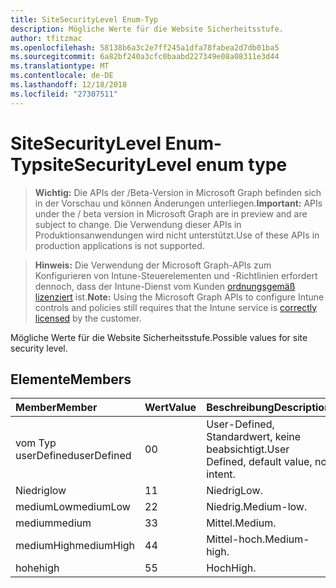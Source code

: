 ```yaml
---
title: SiteSecurityLevel Enum-Typ
description: Mögliche Werte für die Website Sicherheitsstufe.
author: tfitzmac
ms.openlocfilehash: 58138b6a3c2e7ff245a1dfa78fabea2d7db01ba5
ms.sourcegitcommit: 6a82bf240a3cfc0baabd227349e08a08311e3d44
ms.translationtype: MT
ms.contentlocale: de-DE
ms.lasthandoff: 12/18/2018
ms.locfileid: "27307511"
---
```

# <a name="sitesecuritylevel-enum-type"></a><span data-ttu-id="09684-103">SiteSecurityLevel Enum-Typ</span><span class="sxs-lookup"><span data-stu-id="09684-103">siteSecurityLevel enum type</span></span>

> <span data-ttu-id="09684-104">**Wichtig:** Die APIs der /Beta-Version in Microsoft Graph befinden sich in der Vorschau und können Änderungen unterliegen.</span><span class="sxs-lookup"><span data-stu-id="09684-104">**Important:** APIs under the / beta version in Microsoft Graph are in preview and are subject to change.</span></span> <span data-ttu-id="09684-105">Die Verwendung dieser APIs in Produktionsanwendungen wird nicht unterstützt.</span><span class="sxs-lookup"><span data-stu-id="09684-105">Use of these APIs in production applications is not supported.</span></span>

> <span data-ttu-id="09684-106">**Hinweis:** Die Verwendung der Microsoft Graph-APIs zum Konfigurieren von Intune-Steuerelementen und -Richtlinien erfordert dennoch, dass der Intune-Dienst vom Kunden [ordnungsgemäß lizenziert](https://go.microsoft.com/fwlink/?linkid=839381) ist.</span><span class="sxs-lookup"><span data-stu-id="09684-106">**Note:** Using the Microsoft Graph APIs to configure Intune controls and policies still requires that the Intune service is [correctly licensed](https://go.microsoft.com/fwlink/?linkid=839381) by the customer.</span></span>

<span data-ttu-id="09684-107">Mögliche Werte für die Website Sicherheitsstufe.</span><span class="sxs-lookup"><span data-stu-id="09684-107">Possible values for site security level.</span></span>
## <a name="members"></a><span data-ttu-id="09684-108">Elemente</span><span class="sxs-lookup"><span data-stu-id="09684-108">Members</span></span>
|<span data-ttu-id="09684-109">Member</span><span class="sxs-lookup"><span data-stu-id="09684-109">Member</span></span>|<span data-ttu-id="09684-110">Wert</span><span class="sxs-lookup"><span data-stu-id="09684-110">Value</span></span>|<span data-ttu-id="09684-111">Beschreibung</span><span class="sxs-lookup"><span data-stu-id="09684-111">Description</span></span>|
|:---|:---|:---|
|<span data-ttu-id="09684-112">vom Typ userDefined</span><span class="sxs-lookup"><span data-stu-id="09684-112">userDefined</span></span>|<span data-ttu-id="09684-113">0</span><span class="sxs-lookup"><span data-stu-id="09684-113">0</span></span>|<span data-ttu-id="09684-114">User-Defined, Standardwert, keine beabsichtigt.</span><span class="sxs-lookup"><span data-stu-id="09684-114">User Defined, default value, no intent.</span></span>|
|<span data-ttu-id="09684-115">Niedrig</span><span class="sxs-lookup"><span data-stu-id="09684-115">low</span></span>|<span data-ttu-id="09684-116">1</span><span class="sxs-lookup"><span data-stu-id="09684-116">1</span></span>|<span data-ttu-id="09684-117">Niedrig</span><span class="sxs-lookup"><span data-stu-id="09684-117">Low.</span></span>|
|<span data-ttu-id="09684-118">mediumLow</span><span class="sxs-lookup"><span data-stu-id="09684-118">mediumLow</span></span>|<span data-ttu-id="09684-119">2</span><span class="sxs-lookup"><span data-stu-id="09684-119">2</span></span>|<span data-ttu-id="09684-120">Niedrig.</span><span class="sxs-lookup"><span data-stu-id="09684-120">Medium-low.</span></span>|
|<span data-ttu-id="09684-121">medium</span><span class="sxs-lookup"><span data-stu-id="09684-121">medium</span></span>|<span data-ttu-id="09684-122">3</span><span class="sxs-lookup"><span data-stu-id="09684-122">3</span></span>|<span data-ttu-id="09684-123">Mittel.</span><span class="sxs-lookup"><span data-stu-id="09684-123">Medium.</span></span>|
|<span data-ttu-id="09684-124">mediumHigh</span><span class="sxs-lookup"><span data-stu-id="09684-124">mediumHigh</span></span>|<span data-ttu-id="09684-125">4</span><span class="sxs-lookup"><span data-stu-id="09684-125">4</span></span>|<span data-ttu-id="09684-126">Mittel-hoch.</span><span class="sxs-lookup"><span data-stu-id="09684-126">Medium-high.</span></span>|
|<span data-ttu-id="09684-127">hohe</span><span class="sxs-lookup"><span data-stu-id="09684-127">high</span></span>|<span data-ttu-id="09684-128">5</span><span class="sxs-lookup"><span data-stu-id="09684-128">5</span></span>|<span data-ttu-id="09684-129">Hoch</span><span class="sxs-lookup"><span data-stu-id="09684-129">High.</span></span>|





